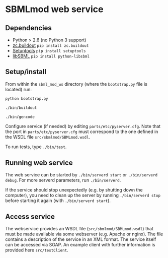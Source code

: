 SBMLmod web service
===================

Dependencies
------------
 - Python > 2.6 (no Python 3 support)
 - [zc.buildout](http://www.buildout.org) `pip install zc.buildout`
 - [Setuptools](https://bitbucket.org/pypa/setuptools/raw/0.8/ez_setup.py) `pip install setuptools`
 - [libSBML](http://sbml.org/Software/libSBML/docs/python-api/libsbml-installation.html) `pip install python-libsbml`


Setup/install
-------------

From within the `sbml_mod_ws` directory (where the `bootstrap.py` file is located) run:

```bash
python bootstrap.py

./bin/buildout

./bin/gencode
```

Configure service (if needed) by editing `parts/etc/pyserver.cfg`. Note that the port in `parts/etc/pyserver.cfg` must correspond to the one defined in the WSDL file `src/sbmlmod/SBMLmod.wsdl`.

To run tests, type `./bin/test`.

Running web service
-------------------

The web service can be started by `./bin/serverd start` or `./bin/serverd debug`. For more serverd parameters, run `./bin/serverd`.

If the service should stop unexpectedly (e.g. by shutting down the computer), you need to clean up the server by running `./bin/serverd stop` before starting it again (with `./bin/serverd start`).

Access service
--------------

The webservice provides an WSDL file (`src/sbmlmod/SBMLmod.wsdl`) that must be made available via some webserver (e.g. Apache or nginx). The file contains a description of the service in an XML format. The service itself can be accessed via SOAP. An example client with further information is provided here `src/testClient`.
